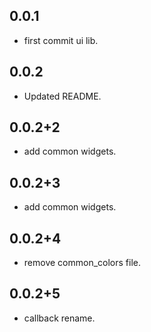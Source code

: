 ## 0.0.1

* first commit ui lib.

## 0.0.2

* Updated README.

## 0.0.2+2

* add common widgets.

## 0.0.2+3

* add common widgets.

## 0.0.2+4

* remove common_colors file.


## 0.0.2+5

* callback rename.